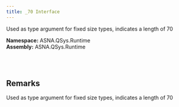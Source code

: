 ```yaml
---
title: _70 Interface
---
```


Used as type argument for fixed size types, indicates a length of 70

**Namespace:** ASNA.QSys.Runtime <br/>
**Assembly:** ASNA.QSys.Runtime

<br>
<br>

## Remarks

Used as type argument for fixed size types, indicates a length of 70

[//]: # ($$TODO: Complete the Remarks section.)

<br>
<br>

